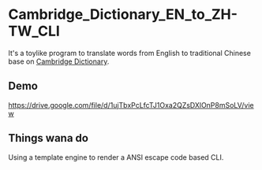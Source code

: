 # Cambridge_Dictionary_EN_to_ZH-TW_CLI
It's a toylike program to translate words from English to traditional Chinese base on [Cambridge Dictionary](https://dictionary.cambridge.org/).

## Demo
https://drive.google.com/file/d/1ujTbxPcLfcTJ1Oxa2QZsDXlOnP8mSoLV/view

## Things wana do

Using a template engine to render a ANSI escape code based CLI.
